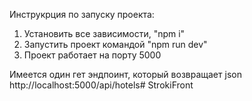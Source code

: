 Инструкрция по запуску проекта:
1. Установить все зависимости, "npm i"
2. Запустить проект командой "npm run dev"
3. Проект работает на порту 5000

Имеется один гет эндпоинт, который возвращает json
http://localhost:5000/api/hotels#   S t r o k i F r o n t  
 